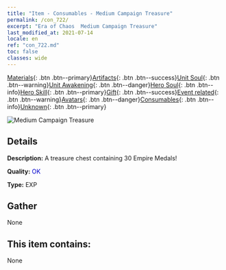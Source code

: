 ```yaml
---
title: "Item - Consumables - Medium Campaign Treasure"
permalink: /con_722/
excerpt: "Era of Chaos  Medium Campaign Treasure"
last_modified_at: 2021-07-14
locale: en
ref: "con_722.md"
toc: false
classes: wide
---
```

 [Materials](/Items/){: .btn .btn--primary}[Artifacts](/Items/Artifacts/){: .btn .btn--success}[Unit Soul](/Items/UnitSoul/){: .btn .btn--warning}[Unit Awakening](/Items/UnitAwakening/){: .btn .btn--danger}[Hero Soul](/Items/HeroSoul/){: .btn .btn--info}[Hero Skill](/Items/HeroSkill/){: .btn .btn--primary}[Gift](/Items/Gift/){: .btn .btn--success}[Event related](/Items/Events/){: .btn .btn--warning}[Avatars](/Items/Avatars/){: .btn .btn--danger}[Consumables](/Items/Consumables/){: .btn .btn--info}[Unknown](/Items/Unknown/){: .btn .btn--primary}

 ![Medium Campaign Treasure](/images/t/i_506.png)

## Details
 **Description:** A treasure chest containing 30 Empire Medals!

 **Quality:** <span style="color: #0000CD">OK</span>

 **Type:** EXP

## Gather

  None

## This item contains:

  None

